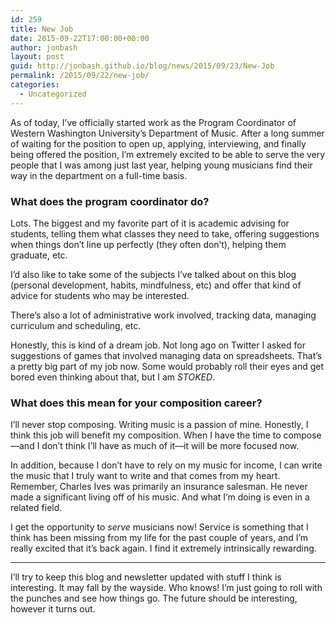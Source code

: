 ```yaml
---
id: 259
title: New Job
date: 2015-09-22T17:00:00+00:00
author: jonbash
layout: post
guid: http://jonbash.github.io/blog/news/2015/09/23/New-Job
permalink: /2015/09/22/new-job/
categories:
  - Uncategorized
---
```

<p>As of today, I’ve officially started work as the Program Coordinator of Western Washington University’s Department of Music. After a long summer of waiting for the position to open up, applying, interviewing, and finally being offered the position, I’m extremely excited to be able to serve the very people that I was among just last year, helping young musicians find their way in the department on a full-time basis.</p>

<h3 id="what-does-the-program-coordinator-do">What does the program coordinator do?</h3>

<p>Lots. The biggest and my favorite part of it is academic advising for students, telling them what classes they need to take, offering suggestions when things don’t line up perfectly (they often don’t), helping them graduate, etc.</p>

<p>I’d also like to take some of the subjects I’ve talked about on this blog (personal development, habits, mindfulness, etc) and offer that kind of advice for students who may be interested.</p>

<p>There’s also a lot of administrative work involved, tracking data, managing curriculum and scheduling, etc.</p>

<p>Honestly, this is kind of a dream job. Not long ago on Twitter I asked for suggestions of games that involved managing data on spreadsheets. That’s a pretty big part of my job now. Some would probably roll their eyes and get bored even thinking about that, but I am <em>STOKED</em>.</p>

<h3 id="what-does-this-mean-for-your-composition-career">What does this mean for your composition career?</h3>

<p>I’ll never stop composing. Writing music is a passion of mine. Honestly, I think this job will benefit my composition. When I have the time to compose—and I don’t think I’ll have as much of it—it will be more focused now.</p>

<p>In addition, because I don’t have to rely on my music for income, I can write the music that I truly want to write and that comes from my heart. Remember, Charles Ives was primarily an insurance salesman. He never made a significant living off of his music. And what I’m doing is even in a related field.</p>

<p>I get the opportunity to <em>serve</em> musicians now! Service is something that I think has been missing from my life for the past couple of years, and I’m really excited that it’s back again. I find it extremely intrinsically rewarding.</p>

<hr />

<p>I’ll try to keep this blog and newsletter updated with stuff I think is interesting. It may fall by the wayside. Who knows! I’m just going to roll with the punches and see how things go. The future should be interesting, however it turns out.</p>